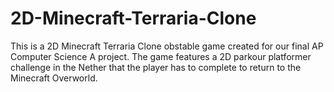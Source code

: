 # 2D-Minecraft-Terraria-Clone
This is a 2D Minecraft Terraria Clone obstable game created for our final AP Computer Science A project. The game features a 2D parkour platformer challenge in the Nether that the player has to complete to return to the Minecraft Overworld.
